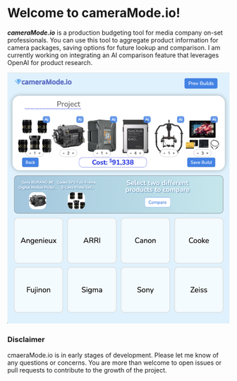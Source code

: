 # Welcome to cameraMode.io!

<b><i>cameraMode.io</i></b> is a production budgeting tool for media company on-set professionals. You can use this tool to aggregate product information for camera packages, saving options for future lookup and comparison. I am currently working on integrating an AI comparison feature that leverages OpenAI for product research.

<img src="https://github.com/jake-gibson/camera-builder-project/blob/main/src/assets/cameraMode.png">

### Disclaimer
cmaeraMode.io is in early stages of development. Please let me know of any questions or concerns. You are more than welcome to open issues or pull requests to contribute to the growth of the project. 
